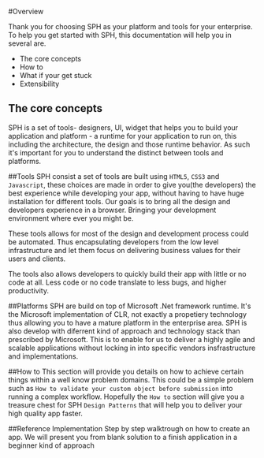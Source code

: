 ﻿#Overview

Thank you for choosing SPH as your platform and tools for your enterprise. To help you get started with SPH, this documentation will help you in several are.

* The core concepts
* How to
* What if your get stuck
* Extensibility

## The core concepts
SPH is a set of tools- designers, UI, widget that helps you to build your application and platform - a runtime for your application to run on, this including the architecture, the design and those runtime behavior.
As such it's important for you to understand the distinct between tools and platforms.

##Tools
SPH consist a set of tools are built using `HTML5`, `CSS3` and `Javascript`, these choices are made in order to give you(the developers) the best experience while developing your app, without having to have huge installation for different tools. Our goals is to bring all the design and developers experience in a browser. Bringing your development environment where ever you might be.

These tools allows for most of the design and development process could be automated. Thus encapsulating developers from the low level infrastructure and let them focus on delivering business values for their users and clients.

The tools also allows developers to quickly build their app with little or no code at all. Less code or no code translate to less bugs, and higher productivity.

##Platforms
SPH are build on top of Microsoft .Net framework runtime. It's the Microsoft implementation of CLR, not exactly a propetiery technology thus allowing you to have a mature platform in the enterprise area. SPH is also develop with diferrent kind of approach and technology stack than prescribed by Microsoft. This is to enable for us to deliver a highly agile and scalable applications without locking in into specific vendors insfrastructure and implementations.

##How to
This section will provide you details on how to achieve certain things within a well know problem domains. This could be a simple problem such as `How to validate your custom object before submission` into running a complex workflow. Hopefully the `How to` section will give you a treasure chest for SPH `Design Patterns` that will help you to deliver your high quality app faster.

##Reference Implementation
Step by step walktrough on how to create an app. We will present you from blank solution to a finish application in a beginner kind of approach